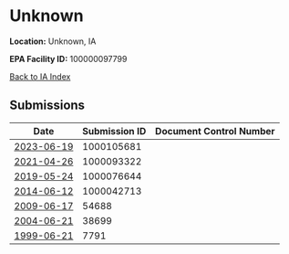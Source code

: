 # Unknown

**Location:** Unknown, IA

**EPA Facility ID:** 100000097799

[Back to IA Index](../../index.md)

## Submissions

| Date | Submission ID | Document Control Number |
|------|--------------|-------------------------|
| [2023-06-19](submissions/1000105681.md) | 1000105681 |  |
| [2021-04-26](submissions/1000093322.md) | 1000093322 |  |
| [2019-05-24](submissions/1000076644.md) | 1000076644 |  |
| [2014-06-12](submissions/1000042713.md) | 1000042713 |  |
| [2009-06-17](submissions/54688.md) | 54688 |  |
| [2004-06-21](submissions/38699.md) | 38699 |  |
| [1999-06-21](submissions/7791.md) | 7791 |  |
